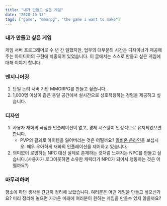 ```yaml
---
title: "내가 만들고 싶은 게임"
date: "2020-10-13"
tags: ["game", "mmorpg", "the game i want to make"]
---
```


### 내가 만들고 싶은 게임

게임 서버 프로그래머로 수 년 간 일했지만, 업무의 대부분의 시간은 디자이너가 제공해 주는 아이디어의 구현에 치중되어 있었습니다. 이 글에서는 스스로 만들고 싶은 게임에 대해 이야기 합니다.

<!--more-->

### 엔지니어링

1. 단일 논리 서버 기반 MMORPG를 만들고 싶습니다.
2. 1,000명 이상이 좁은 동일 공간에서 실시간으로 상호작용하는 경험을 제공하고 싶습니다.

### 디자인

1. 사용자 재화의 극심한 인플레이션이 없고, 경제 시스템이 안정적으로 유지되었으면 합니다.
	- PVP의 결과로 아이템을 잃어버리는 것은 어떨까요? [알비온 온라인](https://albiononline.com/)을 보십시오. 매우 우아하게 재화의 인플레이션을 제어하고 있습니다.
2. 의미없이 로밍하는 NPC 대신 실제로 존재하는 것처럼 느껴지는 NPC를 만들고 싶습니다.(사용자가 로그아웃하면 소유한 캐릭터가 NPC가 되어서 행동하는 것은 어떨까요?)

### 마무리하며

평소에 하던 생각을 간단히 정리해 보았습니다. 여러분은 어떤 게임을 만들고 싶으신가요? 미리 정리해 놓으면 가까운 미래에 여러분이 원하는 게임을 만들수 있지 않을까요?

